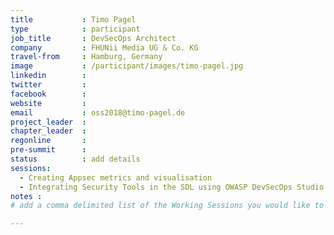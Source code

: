 ```yaml
---
title           : Timo Pagel
type            : participant
job_title       : DevSecOps Architect
company         : FHUNii Media UG & Co. KG
travel-from     : Hamburg, Germany
image           : /participant/images/timo-pagel.jpg
linkedin        :
twitter         :
facebook        :
website         :
email           : oss2018@timo-pagel.de
project_leader  :
chapter_leader  :
regonline       :
pre-summit      :
status          : add details
sessions:
  - Creating Appsec metrics and visualisation
  - Integrating Security Tools in the SDL using OWASP DevSecOps Studio
notes :
# add a comma delimited list of the Working Sessions you would like to attend in the meta above (use the session's title) e.g. sessions: Security Playbooks Diagrams, Hackathon Daily Sessions

---
```


<!-- put more details about participant here -->
